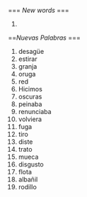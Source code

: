 === *New words* ===

1. 

==*Nuevas Palabras* ===

1. desagüe
2. estirar
3. granja
4. oruga
5. red
6. Hicimos
7. oscuras
8. peinaba  
9. renunciaba
10. volviera
11. fuga
12. tiro
13. diste
14. trato
15. mueca
16. disgusto
17. flota
18. albañil
19. rodillo
